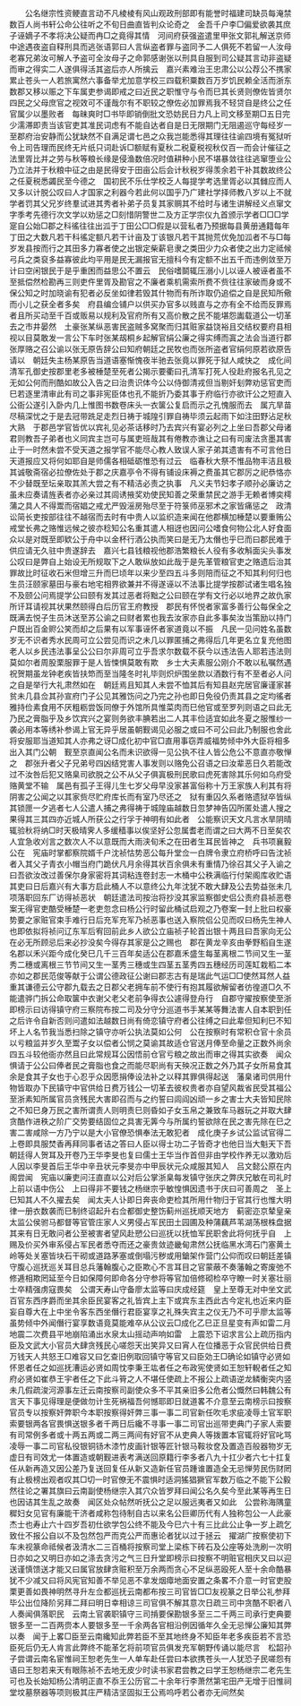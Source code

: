 <!-- { "loadSidebar": true } -->
　　公名继宗性资鲠直言动不凡棱棱有风山观政刑部即有能誉时福建司缺员每淹禁数百人尚书轩公命公往听之不旬日曲直皆判众论奇之　金吾千户李□偏爱欲袭其庶子诬嫡子不孝将决公疑而冉□之竟得其情　河间府获强盗遣里甲张文郭礼解送京师中途遇夜盗自释刑具而逃张语郭曰人言纵盗者罪与盗同予二人俱死不若留一人汝母老寡兄弟汝可解人予盗可全汝母子之命郭感谢张以刑具自服到司公疑其言动非盗疑而审之得实二人遂俱得活其盗后亦人所擒云　嘉兴素难治王忠肃公以公荐公不携家累止苍头一人若旅寓然六事备举尤加意学校三四载积粟数百万岁饥民赖全活而浙东数郡又移以赈之下车属吏参谒即戒之曰近民之职惟守与令而巳其长贤则僚佐皆贤尔四民之父母庶官之视效可不谨哉尔有不职较之僚佐必加罪焉我不轻贷自是终公之任官属少以墨败者　每昧爽时□书毕即销倒批文恐妨民日力凡上司文移至期□五日完少濡滞即责当该官吏其准民词虑有不能自达者自是日无限期门无阻遏巡守每经岁一至郡府治安静而公犹缺然不自满足谓七邑之众我岂能悉得其理往往谕四境有冤狱听令上司告理而民终无片纸只词赴诉□额赋有夏秋二税夏税视秋仅百一而会计催征之法里胥比并之劳与秋等粮长缘是侵渔数倍况时值耕种小民不堪暴敛往往逃窜堕业公乃立法并于秋粮中征之由是民得安于田亩公后会计秋税岁得羡余若干补其数故终公之任夏税悉蠲民至今德之　国初民不乐仕学校乏人每提学考选里胥必以其雠应而人又多以计脱公叹曰人才国家之利器今若此何以国乎乃广建社学择师教八岁以上不就学者罚其父兄岁终羣试进其秀者补弟子员复其家赒其不给时与诸生讲解经义点窜文字季考先德行次文学以劝惩之□刻惜阴警世二及方正学宗仪九首颁示学者□□□学寔自公始□郡之科徭往往出泒于丁田公□□假是以营私者乃预据每县黄册通籍每年丁田之大数凡若干科徭定额凡若干计亩及丁该银凡若干其抛荒优免加泒者不与□每岁发县按而行之其田多力寡者使之出银定柴薪皂隶之类田少力众者使之出力定祗候弓兵之类裒多益寡彼此均平用是民无漏报官无擅科今有定额不出五千而违例敛至万计曰空闲银民于是乎重困而益思公不置云　民俗嗜鬬辄压溺小儿以诬人被诬者虽不至抵偿然检勘再三则吏仵里胥及勘官之不廉者乘机需索所费不赀往往家破而身或不保公知之时加晓谕有犯者必反坐如律若毁其什物而有所诈取仍追偿之自是民知所儆而小儿之获全者多矣　府县编佥铺户以供买办官多以贱直与之亦有全不给而反罪焉者且所买动至千百或贩易以规利及官府所有又高价散之民不能堪怨讟载道公一切革去之市井晏然　土豪张某纵恶害民盗贼多窝聚而归其赃家益饶裕且交结权要府县相视以目莫敢发一言公下车时张某刼桐乡起解官绢公廉之得实缚而寘之法会当道行郡张厚赂之召公谕以张无原告辞公曰知府朝廷之民牧也而张所盗者官绢何原若欲原告请以　朝廷失主杨某原告当道语塞惭愧夜半驰去张竟以罪死于狱人咸快之　成化间清军孔御史按郡里老多被棰楚至死者公揭示要衢曰孔清军打死人役赴府报名孔见之无如公何而刑酷如故公入告之曰治贵识体今公以侍御清戎但当剔奸刬弊劝惩官吏而巳若逐里清审此有司之事非宪臣体也孔不能折乃委其事于府临行亦欲讦公之短直入公衙公遂引入卧内几上惟图书数卷床头一衣箧公复启而示之孔愧服而去　属亢旱苗尽稿深忧之于是去冠带跣足走烈日祷于城隍引罪自祷毕须云起雨下如注田野沾足秋大熟　于郡邑学官皆优以宾礼见必茶话移时乃去宾兴有宴必列之上坐曰吾郡父母诸君则教吾子弟者也义同宾主岂可与属吏班哉其有倦教亦谯让之曰有司废法贪墨其害止于一时然未尝不受天道之报学官不能尽心教人致误人家子弟其遗害有不可言他日天道报应又将何如耶自是师儒各相砥砺惟恐有过云　临春秋大祭不惟品物丰洁且极其诚敬斋宿必拉僚佐处于郡之庆嘉亭令不得有铺设床褥之费虽其它郡厉之祀恭恪亦不少替既至坛亲取其羔大尝之有不精洁必责之执事　凡义夫节妇孝子顺孙必廉访之虽未应奏请旌表者亦必亲过其闾诱掖奖劝使民知善之荣重禁民之游手无赖者博奕樗蒲之具人不得鬻而宿娼之戒尤严毁滛房殆尽至于符箓师巫邪术之家皆痛惩之　政清讼简长吏按部往往不越宿而去时有中贵人以监织造来闻在他郡横加棰楚以要重贿公戒堂长弗之赂惟远候之彼亦稔知公名重其遣人相迓也因问公嗜食何物公北人好食面众以是对既至即欵公于舟中以金杯行酒公执而笑曰是无乃太僭也乎巳而曰郡民难于供应请无久驻中贵遂辞去　嘉兴七县钱粮视他郡浩繁粮长人役有多收斛面尖头事发公叹曰是弊自上始设无所规取下之人敢纵放如此哉于是先革管粮官吏之赂遗后治其罪故比时征收石米但增三升而巳顷年以来少至四五斗多则陪而征之不知其利何归也　生员汪颐家墓田与豪右地宅相界欲兼并不得遂诬以不法事比提学按郡试诸生唱名独不及颐公问焉提学公曰颐有发其过恶者将黜之公曰颐在学有文行必以地界之故仇家所讦耳请视其状果然颐得白后历官王府教授　郡民有怀悦者家富多善行公每保全之既满去悦子生员沐送至苏公谕之曰财者累也我去汝家亦自此多事矣汝当策励以持门户既出百金赆公笑而却之后果有以军事诬怀者家道竟以不振　凡民一见问姓名虽数岁无不识者秀水民周可立公尝见而识之未几以罪匿捕之弗得后几年更名立复充他图老人以乡民违法事呈公公曰尔非周可立乎吾求尔数载不获今以违法告人耶若违法则莫如尔者周股栗服罪于是人皆悚惧莫敢有欺　乡士大夫素服公刚介不敢以私嘱然遇祝贺期虽龙钟老疾皆扶笻而至当隆冬时礼毕则炽炉围坐款以酒数行有不至者必人问之自是举行大礼肃然如在　朝廷焉且知其人未尝不恤其后有知县赵完居官廉谨家甚贫未几县佥其孙宣府门子公见其雅饬问之乃完之孙也即日免役仍责其县之定均徭者　雅持俭素食用不厌粗粝尝饭同僚于外馆所具惟菜肉而巳他官或至罗列则语之曰此无乃民之膏脂乎及乡饮宾兴之宴则务欲丰腆若出二人其丰俭适宜如此冬夏之服惟纱一袭必用本等绣补参谒上官无异乎居虽朝觐谒见必服之或曰不可公曰此乃制服也舍此将安服耶当道知其人亦弗之讶□成化初中官□直用事窃弄威福势倾中外大臣将相多出入其门公朝　觐至京直闻公名而未识欲得一见公执不往人皆公危公不意直亦敬惮之　郡张升者父子兄弟号四凶结党害人事发则以赂免公召语之曰汝辈恶日久若能改过不汝咎后犯又赂臬司欲脱之公不从父子俱寘极刑民歌曰虎死害除其乐何如乌府受赂黄堂不输　属邑有孤子王得儿生七岁父母早没家甚富俗称十万王家族人利其有将阴害之公闻之以其家赀尽贮府库长而有室乃尽还之　狱有重囚久系者赂遗狱卒皆纵其锁匣一夕逃者七人公遣人捕之弗得祷于城隍庙越数日忽梦神告囚所匿处遣人搜之果得其三其四亦近城人所获公之行孚于神明有如此者　公能察识天文凡言水旱阴晴辄验秋将纳□时天极晴霁人多缓穑事以俟坚好公忽属耆老而谓之曰大两不日至矣农人宜急收刈言之数次人不以意既而大雨浃旬禾之在田者生耳民皆神之　兵书项襄毅公在　宪庙时掌都察院婿千户沈祯怙势恶公每升堂佥一白牌令隶立府桥呼曰告沈祯者入其父子青衣小帽当府门跪伏凡月余得其状百余俱未有重情乃徐召其父子入谕之曰吾欲汝改过善保尔身家密将其词粘连卷封志一木桶中公秩满临行付架阁库收贮语其吏曰日后嘉兴有大事方启此桶人不以意终公九年沈犹不敢大肆及公去势益张未几项落职回东厂访得祯恶状　朝廷遣法司按治将抄没其家监察御史侣公责府县祯恶卷案无得官吏酷受棰楚一老吏忽念曰杨公行时留此桶试启观之乃卷案一封上批曰权豪势要之家赃官束手难行日后充军充军乃祯恶事也送入察院侣公见而叹曰杨先生神人也即依拟将祯问辽东军后宥回前此乡人欲公立庙祯子轮首出银十两且曰吾家向无公在必无所顾忌后来必抄没矣今得存其家是公之赐也　郡在黄龙辛亥由拳野稻自生遂名郡以禾兴距今成化癸巳几千三百年矣适公在郡嘉禾盛生每茎离根二节间又生一茎秀二穗或离根三节节间又生一茎秀三穗或生四茎五茎秀四五穗经历司莲缸栽稻二本亦如之郡民范俊等献于公谓公德政征公谢曰郡志古有是瑞此气运□□使然耳然人益重其谦德云公守郡九载去之日郡父老拥车前不使行有抱其履欲解留者彷徨道□久不能遣骅门拆公命取箧中衣谢父老父老前争得衣公遽得登舟行　自郡守擢按察使至浙即榜示曰访得镇守府三察院布按二司及分守分巡道书手某某等舞法害人自本职到任之后许令自新否则问遣如法越数日尚有倚恋镇守府者公往缚之曰此辈但知利巳不知坏上人名节我当悉扫除之镇守亦听公执法莫如公何　公在按察时有常积仓官十余员以亏粮监并岁久至鬻子女以偿者公悯之莫谕其故适仓官送月俸至命量之正数外尚余四五斗较他衙亦然且曰此常规耳公因悟前仓官亏粮之故出而审之得其实欲奏　闻众惧请于公公曰俸者民之膏脂也食之而能尽职尚有天殃况正数之外乃其子女所易食其余是食其子女也于心忍乎众因愿捐俸设法补之以释其罪俱得起送　藩臬诸司供用什物皆取办下民镇守中官供给日费万钱公一切革去彼权贵者亦自望风裁省民受其福公至浙素知所属官员贪残民大害即召而与之约誓曰闾阎凶顽一乡之害士大夫皆知民除之不知巳身万民之害所谓责人则明责巳则昏如子女玉帛之兼致车马器玩之并取大肆贪酷作进秩之阶广交势要结固位之具害无筭今与所属约誓欲除在民之害先除在巳之害二害咸除一方乃宁以是大小官僚恐惧奉法无敢犯者　成化庚子乡试公监试官得二上卷即具服焚香再拜同事者诘之答曰人臣以得士功二子皆奇才也他日当大魁天下吾朝廷得人贺耳及开卷乃王华李旻也复曰儒士王华当作首但非由学校作养无以激劝后人因以李旻首后王华中辛丑状元李旻亦中甲辰状元众咸服其知人　吕文懿公原在内阁尝闻　宪庙以廉吏问汪直直以公对后公掌浙臬每发镇守张庆之弊庆兄敏在司礼时　上前以语中伤公　上曰得非不要钱之杨继宗乎敏惶惧因遗书于庆曰可善周之　圣上巳知其人不久擢去矣　闻太夫人讣即日奔丧命吏检其所用什物归于官其行也惟大明律一册衣数袭而巳制终诏起升右佥都御史整饬蓟州巡抚顺天地方　蓟密迩京辇皇亲太监公侯驸马都督等官管庄家人义男侵占军民田土园圃及种蒲藕芦苇湖荡根株盘据其来有日无敢问者公至被害者望风赴愬公曰巡抚以抚恤军民职舍此将何抚乎自　上赐及价买外审系侵占军民者悉夺而还之豪贵敛迹畿甸肃然公抚临黑水湾石门塞黄土岭等处关塞皆块石干砌或道路茅塞或倒塌污秽或用鎗架作营门公仰而叹曰朝廷差镇守腹心巡抚巡关耳目总兵藩翰腹心之臣欺心不言耳目之官蒙蔽不奏藩翰之寄废弛不修逓相欺罔延至今日如保障何即命各分守参将等官加倍修砌检卒守瞭一时关塞壮丽士卒精强虏寇畏矣　公谓天寿山守备廖太监等曰庆成经筵　皇上至尊无对中坐文武百官东西序爵而坐其余臣民宴客之礼皆宾上主下或宾东主西此古今定礼也近来内臣妄自尊大在上中坐令客东西坐僭行君臣宴享之礼殊失宾主之仪无乃不可乎廖太监等虽势倾中外闻僭行宴享数语竟莫能难卒从公议云□成化乙巳正旦星变有声如雷二月地震二次费县平地崩陷涌出水泉太山摇动声响如雷　上震恐下诏求言公上疏历指内臣及文武大小官员大肆贪残民心嗟怨天出笑异又曰宵人在位播恶于众官民供给日费万钱天人共怒王□难容又曰乞查旧例取回镇守等官又曰臣効王□确论如镇守必贤如怀恩者任之如巡抚漕运必贤如周忱李秉王竑者任之布政宪使贤如王恕轩輗者任之知府必贤如崔恭王宇者任之下此斗筲之人不堪任使疏上不报公上疏语逆龙鳞衡突内竖未几假疏浚河源事左迁云南按察司副使众多不平其亲旧多公危者公慨然曰韩魏公有言天下事见得理是便做勿计生死祸福吾何憾耶即日就道畧不介意至云南榜示曰按察官员专以按察奸弊职今本职按察得奸弊三事一事二司官新任吹毛求疵凌辱土官军职索要银两各官畏惧送银多者千两日后纔不寻事一事二司官出巡带吏典门子家人索要有司常例多者或十两五两或二两三两间有好官不从吏典人等拨置本官辄将好官叱骂凌辱一事二司官私役银铜钖木漆竹皮画针银等匠针银马鞍妆奁及置造百般器物岁无虚日有司效尤一体置造或朝觐进表考满送回原籍行李多者八九十扛少者六七十扛复任从新再造又因公差乃复送回复任从新又造新任官员踵谁置造全无忌惮劳民伤财罔有止极榜出观者叹其□切一时官僚无不震惧时适洞猺猖獗官军数万临之不能下公毅然往论之署其旗曰云南副使杨继宗入其穴众皆罗拜曰闻公名久矣今至此某等再生日也因诘其生乱之故奏　闻区处众帖然听抚公之足以服远夷者又如此　公尝称海隅童穉妇女见官有廉能干济者咸称包待制自古以来名公巨卿历代有人独称包公一人此豪杰士也寿止六十四岁吾初仕欲学包公终不能及今巳六十有三比此公止争一岁上疏乞致仕不报公自以不及包然包严而克公严而惠论者犹以过于拯云　擢湖广按察使初下车未视篆命祗候者汲清水二三百桶将按察司堂上梁栋下砖石及公座等处洗刷一次明日亦如之又明日亦如之涤去贪污之气三日升堂即榜示曰按察不明赃官相庆又曰以迎送谨慎馈送才能又曰属官放肆贪赃积至万余两而贪心不足纵恶殴死人至十余命酷暴犹不少减又曰将风宪官知善不举见恶不拿发烟瘴地面安置之条畧不介意一时官吏股栗更善如畏神明然寻升左佥都巡抚云南都布按三司官皆□□友视篆之日举公礼参拜毕公出位降阶另拜二拜曰明日幸相谅三司官俱不解其意次日疏三司中贪酷不职者八人奏闻俱落职民　云南土官袭职镇守三司掯要保勘银多至三二千两三司承行吏典要银多至一二百两赍本人要银多至一千余两各官相沿例因循年久全无忌惮公廉知其弊以奏　闻于上畧□臣至云南纔知此弊若臣不至其地终身不知臣年老多疾臣若不言恐臣死后仍无人肯言此弊终不能革乞将前项官员俱发充军朝野传诵以能尽言　松韶孙子尝谓云南名宦惟祠王恕老先生一人单车赴任尝曰本欲携苍头一人犹恐子民嗟怨有语曰王恕若来天有眼陈祯不去地无皮少时读书家君尝教之曰学王恕杨继宗二老先生可也及长始知杨公清明正直不忝王公历官二十余年行李萧然第宅田产无增于旧惟祠堂坟墓祭器等项则极其庄严精洁坚固拟王公焉呜呼若公者亦无间然矣 
